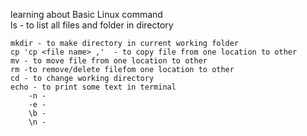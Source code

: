 learning about Basic Linux command  
    ls - to list all files and folder in directory  
    
    mkdir - to make directory in current working folder
    cp 'cp <file name> ,'  - to copy file from one location to other 
    mv - to move file from one location to other 
    rm -to remove/delete filefom one location to other 
    cd - to change working directory
    echo - to print some text in terminal 
        -n - 
        -e -
        \b -
        \n -